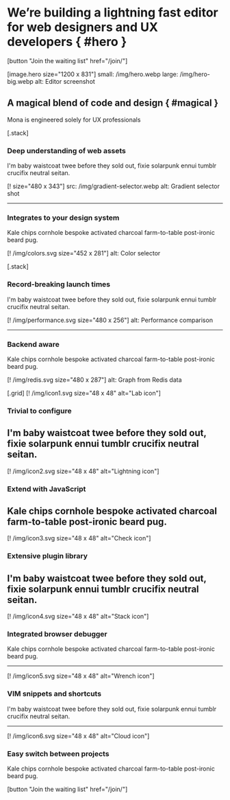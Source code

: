 
# We’re building a lightning fast editor for web designers and UX developers { #hero }

[button "Join the waiting list" href="/join/"]

[image.hero size="1200 x 831"]
  small: /img/hero.webp
  large: /img/hero-big.webp
  alt: Editor screenshot


## A magical blend of code and design { #magical }
Mona is engineered solely for UX professionals


[.stack]

  ### Deep understanding of web assets
  I'm baby waistcoat twee before they sold out, fixie solarpunk ennui tumblr crucifix neutral seitan.


  [! size="480 x 343"]
    src: /img/gradient-selector.webp
    alt: Gradient selector shot

  ---

  ### Integrates to your design system
  Kale chips cornhole bespoke activated charcoal farm-to-table post-ironic beard pug.

  [! /img/colors.svg size="452 x 281"]
    alt: Color selector


[.stack]

  ### Record-breaking launch times
  I'm baby waistcoat twee before they sold out, fixie solarpunk ennui tumblr crucifix neutral seitan.

  [! /img/performance.svg size="480 x 256"]
    alt: Performance comparison

  ---

  ### Backend aware
  Kale chips cornhole bespoke activated charcoal farm-to-table post-ironic beard pug.

  [! /img/redis.svg size="480 x 287"]
    alt: Graph from Redis data


[.grid]
  [! /img/icon1.svg size="48 x 48" alt="Lab icon"]
  ### Trivial to configure
  I'm baby waistcoat twee before they sold out, fixie solarpunk ennui tumblr crucifix neutral seitan.
  ---

  [! /img/icon2.svg size="48 x 48" alt="Lightning icon"]
  ### Extend with JavaScript
  Kale chips cornhole bespoke activated charcoal farm-to-table post-ironic beard pug.
  ---

  [! /img/icon3.svg size="48 x 48" alt="Check icon"]
  ### Extensive plugin library
  I'm baby waistcoat twee before they sold out, fixie solarpunk ennui tumblr crucifix neutral seitan.
  ---

  [! /img/icon4.svg size="48 x 48" alt="Stack icon"]

  ### Integrated browser debugger
  Kale chips cornhole bespoke activated charcoal farm-to-table post-ironic beard pug.

  ---

  [! /img/icon5.svg size="48 x 48" alt="Wrench icon"]

  ### VIM snippets and shortcuts
  I'm baby waistcoat twee before they sold out, fixie solarpunk ennui tumblr crucifix neutral seitan.

  ---

  [! /img/icon6.svg size="48 x 48" alt="Cloud icon"]

  ### Easy switch between projects
  Kale chips cornhole bespoke activated charcoal farm-to-table post-ironic beard pug.


[button "Join the waiting list" href="/join/"]
